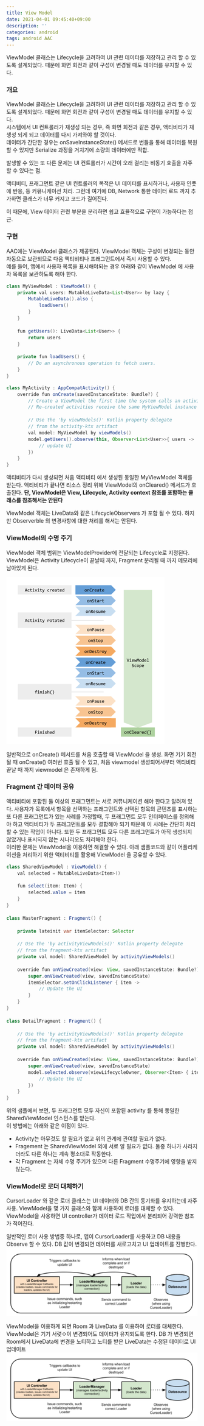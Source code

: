 ```yaml
---
title: View Model
date: 2021-04-01 09:45:40+09:00
description: ''
categories: android
tags: android AAC
---
```


ViewModel 클래스는 Lifecycle을 고려하여 UI 관련 데이터를 저장하고 관리 할 수 있도록 설계되었다. 때문에 화면 회전과 같이 구성이 변경될 때도 데이터를 유지할 수 있다.


<!--more-->

### 개요
ViewModel 클래스는 Lifecycle을 고려하여 UI 관련 데이터를 저장하고 관리 할 수 있도록 설계되었다. 때문에 화면 회전과 같이 구성이 변경될 때도 데이터를 유지할 수 있다.   
시스템에서 UI 컨트롤러가 재생성 되는 경우, 즉 화면 회전과 같은 경우, 액티비티가 재생성 되게 되고 데이터를 다시 가져와야 할 것이다.   
데이터가 간단한 경우는 onSaveInstanceState() 메서드로 번들을 통해 데이터를 복원할 수 있지만 Serialize 과정을 거치기에 소량의 데이터에만 적합.  

발생할 수 있는 또 다른 문제는 UI 컨트롤러가 시간이 오래 걸리는 비동기 호출을 자주 할 수 있다는 점. 
  
액티비티, 프래그먼트 같은 UI 컨트롤러의 목적은 UI 데이터를 표시하거나, 사용자 인풋에 반응, 등 커뮤니케이션 처리. 그런데 여기에 DB, Network 통한 데이터 로드 까지 추가하면 클래스가 너무 커지고 코드가 길어진다.  
  
이 때문에, View 데이터 관련 부분을 분리하면 쉽고 효율적으로 구현이 가능하다는 접근.  

### 구현
AAC에는 ViewModel 클래스가 제공된다. ViewModel 객체는 구성이 변경되는 동안 자동으로 보관되므로 다음 액티비티나 프래그먼트에서 즉시 사용할 수 있다.   
예를 들어, 앱에서 사용자 목록을 표시해야되는 경우 아래와 같이 ViewModel 에 사용자 목록을 보관하도록 해야 한다. 

```java
class MyViewModel : ViewModel() {
    private val users: MutableLiveData<List<User>> by lazy {
        MutableLiveData().also {
            loadUsers()
        }
    }

    fun getUsers(): LiveData<List<User>> {
        return users
    }

    private fun loadUsers() {
        // Do an asynchronous operation to fetch users.
    }
}
```
```java
class MyActivity : AppCompatActivity() {
    override fun onCreate(savedInstanceState: Bundle?) {
        // Create a ViewModel the first time the system calls an activity's onCreate() method.
        // Re-created activities receive the same MyViewModel instance created by the first activity.

        // Use the 'by viewModels()' Kotlin property delegate
        // from the activity-ktx artifact
        val model: MyViewModel by viewModels()
        model.getUsers().observe(this, Observer<List<User>>{ users ->
            // update UI
        })
    }
}
```
액티비티가 다시 생성되면 처음 액티비티 에서 생성된 동일한 MyViewModel 객체를 받는다. 액티비티가 끝나면 리소스 정리 위해 ViewModel의 onCleared() 메서드가 호출된다.
**단, ViewModel은 View, Lifecycle, Activity context 참조를 포함하는 클래스를 참조해서는 안된다**
  
ViewModel 객체는 LiveData와 같은 LifecycleObservers 가 포함 될 수 있다. 하지만 Observerble 의 변경사항에 대한 처리를 해서는 안된다. 

### ViewModel의 수명 주기
ViewModel 객체 범위는 ViewModelProvider에 전달되는 Lifecycle로 지정된다.   
ViewModel은 Activity Lifecycle이 끝날때 까지, Fragment 분리될 때 까지 메모리에 남아있게 된다. 

![viewmodel](assets/images/2021-04-01-view_model/1.png)

일반적으로 onCreate() 메서드를 처음 호출할 때 ViewModel 을 생성. 화면 기기 회전될 때 onCreate() 여러번 호출 될 수 있고, 처음 viewmodel 생성되어서부터 액티비티 끝날 때 까지 viewmodel 은 존재하게 됨.   
  
### Fragment 간 데이터 공유
액티비티에 포함된 둘 이상의 프래그먼트는 서로 커뮤니케이션 해야 한다고 알려져 있다. 사용자가 목록에서 항목을 선택하는 프래그먼트와 선택된 항목의 콘텐츠를 표시하는 또 다른 프래그먼트가 있는 사례를 가정할때, 두 프래그먼트 모두 인터페이스를 정의해야 하고 액티비티가 두 프래그먼트를 모두 결합해야 되기 때문에 이 사례는 간단히 처리할 수 있는 작업이 아니다. 또한 두 프래그먼트 모두 다른 프래그먼트가 아직 생성되지 않았거나 표시되지 않는 시나리오도 처리해야 한다.   
이러한 문제는 ViewModel을 이용하면 해결할 수 있다. 아래 샘플코드와 같이 어플리케이션을 처리하기 위한 액티비티를 활용해 ViewModel 을 공유할 수 있다. 

```java
class SharedViewModel : ViewModel() {
    val selected = MutableLiveData<Item>()

    fun select(item: Item) {
        selected.value = item
    }
}

class MasterFragment : Fragment() {

    private lateinit var itemSelector: Selector

    // Use the 'by activityViewModels()' Kotlin property delegate
    // from the fragment-ktx artifact
    private val model: SharedViewModel by activityViewModels()

    override fun onViewCreated(view: View, savedInstanceState: Bundle?) {
        super.onViewCreated(view, savedInstanceState)
        itemSelector.setOnClickListener { item ->
            // Update the UI
        }
    }
}

class DetailFragment : Fragment() {

    // Use the 'by activityViewModels()' Kotlin property delegate
    // from the fragment-ktx artifact
    private val model: SharedViewModel by activityViewModels()

    override fun onViewCreated(view: View, savedInstanceState: Bundle?) {
        super.onViewCreated(view, savedInstanceState)
        model.selected.observe(viewLifecycleOwner, Observer<Item> { item ->
            // Update the UI
        })
    }
}
```
위의 샘플에서 보면, 두 프래그먼트 모두 자신이 포함된 activity 를 통해 동일한 SharedViewModel 인스턴스를 받는다.  
이 방법에는 아래와 같은 이점이 있다.  
- Activity는 아무것도 할 필요가 없고 위의 관계에 관여할 필요가 없다.
- Fragement 는 SharedViewModel 외에 서로 알 필요가 없다. 둘중 하나가 사라지더라도 다른 하나는 계속 평소대로 작동한다.
- 각 Fragment 는 자체 수명 주기가 있으며 다른 Fragment 수명주기에 영향을 받지 않는다. 
   
### ViewModel로 로더 대체하기
CursorLoader 와 같은 로더 클래스는 UI 데이터와 DB 간의 동기화를 유지하는데 자주 사용. ViewModel을 몇 가지 클래스와 함께 사용하여 로더를 대체할 수 있다. ViewModel을 사용하면 UI controller가 데이터 로드 작업에서 분리되어 강력한 참조가 적어진다.  
  
일반적인 로더 사용 방법중 하나로, 앱이 CursorLoader를 사용하고 DB 내용을 Observe 할 수 있다. DB 값이 변경되면 데이터를 새로고치고 UI 업데이트를 진행한다. 
![2.png](assets/images/2021-04-01-view_model/2.png)
  
ViewModel을 이용하게 되면 Room 과 LiveData 를 이용하여 로더를 대체한다. ViewModel은 기기 서렂ㅇ이 변경되어도 데이터가 유지되도록 한다. DB 가 변경되면 Room에서 LiveData에 변경을 노티하고 노티를 받은 LiveData는 수정된 데이터로 UI 업데이트
![3.png](assets/images/2021-04-01-view_model/2.png)




